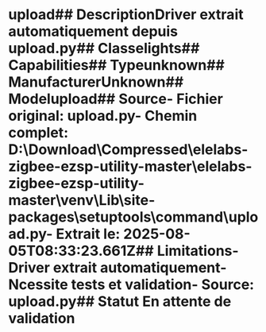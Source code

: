 # upload##  DescriptionDriver extrait automatiquement depuis upload.py##  Classelights##  Capabilities##  Typeunknown##  ManufacturerUnknown##  Modelupload##  Source- **Fichier original**: upload.py- **Chemin complet**: D:\Download\Compressed\elelabs-zigbee-ezsp-utility-master\elelabs-zigbee-ezsp-utility-master\venv\Lib\site-packages\setuptools\command\upload.py- **Extrait le**: 2025-08-05T08:33:23.661Z##  Limitations- Driver extrait automatiquement- Ncessite tests et validation- Source: upload.py##  Statut En attente de validation